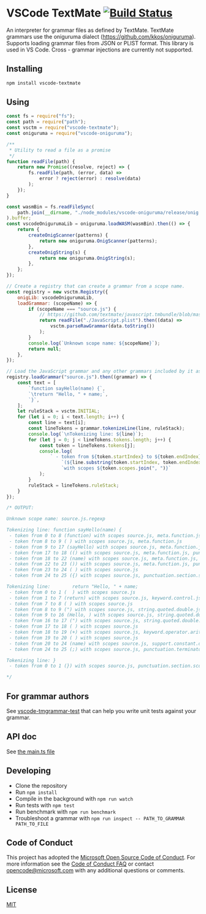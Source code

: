 # VSCode TextMate [![Build Status](https://dev.azure.com/ms/vscode-textmate/_apis/build/status/microsoft.vscode-textmate?branchName=master)](https://dev.azure.com/ms/vscode-textmate/_build/latest?definitionId=172&branchName=master)

An interpreter for grammar files as defined by TextMate. TextMate grammars use
the oniguruma dialect (https://github.com/kkos/oniguruma). Supports loading
grammar files from JSON or PLIST format. This library is used in VS Code.
Cross - grammar injections are currently not supported.

## Installing

```sh
npm install vscode-textmate
```

## Using

```javascript
const fs = require("fs");
const path = require("path");
const vsctm = require("vscode-textmate");
const oniguruma = require("vscode-oniguruma");

/**
 * Utility to read a file as a promise
 */
function readFile(path) {
	return new Promise((resolve, reject) => {
		fs.readFile(path, (error, data) =>
			error ? reject(error) : resolve(data)
		);
	});
}

const wasmBin = fs.readFileSync(
	path.join(__dirname, "./node_modules/vscode-oniguruma/release/onig.wasm")
).buffer;
const vscodeOnigurumaLib = oniguruma.loadWASM(wasmBin).then(() => {
	return {
		createOnigScanner(patterns) {
			return new oniguruma.OnigScanner(patterns);
		},
		createOnigString(s) {
			return new oniguruma.OnigString(s);
		},
	};
});

// Create a registry that can create a grammar from a scope name.
const registry = new vsctm.Registry({
	onigLib: vscodeOnigurumaLib,
	loadGrammar: (scopeName) => {
		if (scopeName === "source.js") {
			// https://github.com/textmate/javascript.tmbundle/blob/master/Syntaxes/JavaScript.plist
			return readFile("./JavaScript.plist").then((data) =>
				vsctm.parseRawGrammar(data.toString())
			);
		}
		console.log(`Unknown scope name: ${scopeName}`);
		return null;
	},
});

// Load the JavaScript grammar and any other grammars included by it async.
registry.loadGrammar("source.js").then((grammar) => {
	const text = [
		`function sayHello(name) {`,
		`\treturn "Hello, " + name;`,
		`}`,
	];
	let ruleStack = vsctm.INITIAL;
	for (let i = 0; i < text.length; i++) {
		const line = text[i];
		const lineTokens = grammar.tokenizeLine(line, ruleStack);
		console.log(`\nTokenizing line: ${line}`);
		for (let j = 0; j < lineTokens.tokens.length; j++) {
			const token = lineTokens.tokens[j];
			console.log(
				` - token from ${token.startIndex} to ${token.endIndex} ` +
					`(${line.substring(token.startIndex, token.endIndex)}) ` +
					`with scopes ${token.scopes.join(", ")}`
			);
		}
		ruleStack = lineTokens.ruleStack;
	}
});

/* OUTPUT:

Unknown scope name: source.js.regexp

Tokenizing line: function sayHello(name) {
 - token from 0 to 8 (function) with scopes source.js, meta.function.js, storage.type.function.js
 - token from 8 to 9 ( ) with scopes source.js, meta.function.js
 - token from 9 to 17 (sayHello) with scopes source.js, meta.function.js, entity.name.function.js
 - token from 17 to 18 (() with scopes source.js, meta.function.js, punctuation.definition.parameters.begin.js
 - token from 18 to 22 (name) with scopes source.js, meta.function.js, variable.parameter.function.js
 - token from 22 to 23 ()) with scopes source.js, meta.function.js, punctuation.definition.parameters.end.js
 - token from 23 to 24 ( ) with scopes source.js
 - token from 24 to 25 ({) with scopes source.js, punctuation.section.scope.begin.js

Tokenizing line:        return "Hello, " + name;
 - token from 0 to 1 (  ) with scopes source.js
 - token from 1 to 7 (return) with scopes source.js, keyword.control.js
 - token from 7 to 8 ( ) with scopes source.js
 - token from 8 to 9 (") with scopes source.js, string.quoted.double.js, punctuation.definition.string.begin.js
 - token from 9 to 16 (Hello, ) with scopes source.js, string.quoted.double.js
 - token from 16 to 17 (") with scopes source.js, string.quoted.double.js, punctuation.definition.string.end.js
 - token from 17 to 18 ( ) with scopes source.js
 - token from 18 to 19 (+) with scopes source.js, keyword.operator.arithmetic.js
 - token from 19 to 20 ( ) with scopes source.js
 - token from 20 to 24 (name) with scopes source.js, support.constant.dom.js
 - token from 24 to 25 (;) with scopes source.js, punctuation.terminator.statement.js

Tokenizing line: }
 - token from 0 to 1 (}) with scopes source.js, punctuation.section.scope.end.js

*/
```

## For grammar authors

See [vscode-tmgrammar-test](https://github.com/PanAeon/vscode-tmgrammar-test)
that can help you write unit tests against your grammar.

## API doc

See [the main.ts file](./src/main.ts)

## Developing

-   Clone the repository
-   Run `npm install`
-   Compile in the background with `npm run watch`
-   Run tests with `npm test`
-   Run benchmark with `npm run benchmark`
-   Troubleshoot a grammar with
    `npm run inspect -- PATH_TO_GRAMMAR PATH_TO_FILE`

## Code of Conduct

This project has adopted the
[Microsoft Open Source Code of Conduct](https://opensource.microsoft.com/codeofconduct/).
For more information see the
[Code of Conduct FAQ](https://opensource.microsoft.com/codeofconduct/faq/) or
contact [opencode@microsoft.com](mailto:opencode@microsoft.com) with any
additional questions or comments.

## License

[MIT](https://github.com/Microsoft/vscode-textmate/blob/master/LICENSE.md)
